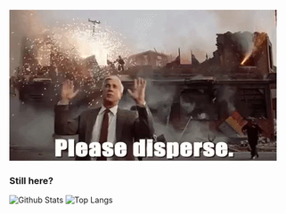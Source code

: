 ![Disperse](giphy.webp)

### Still here?
![Github Stats](https://github-readme-stats.vercel.app/api?username=armandfardeau&count_private=true&show_icons=true&include_all_commits=true&theme=cobalt)
![Top Langs](https://github-readme-stats.vercel.app/api/top-langs/?username=armandfardeau&count_private=true&show_icons=true&include_all_commits=true&theme=cobalt)
